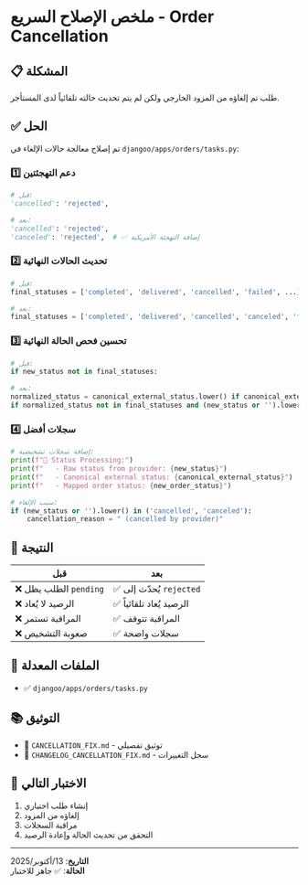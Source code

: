 # ملخص الإصلاح السريع - Order Cancellation

## 📋 المشكلة
طلب تم إلغاؤه من المزود الخارجي ولكن لم يتم تحديث حالته تلقائياً لدى المستأجر.

## ✅ الحل
تم إصلاح معالجة حالات الإلغاء في `djangoo/apps/orders/tasks.py`:

### 1️⃣ دعم التهجئتين
```python
# قبل:
'cancelled': 'rejected',

# بعد:
'cancelled': 'rejected',
'canceled': 'rejected',  # ✅ إضافة التهجئة الأمريكية
```

### 2️⃣ تحديث الحالات النهائية
```python
# قبل:
final_statuses = ['completed', 'delivered', 'cancelled', 'failed', ...]

# بعد:
final_statuses = ['completed', 'delivered', 'cancelled', 'canceled', 'failed', ...]
```

### 3️⃣ تحسين فحص الحالة النهائية
```python
# قبل:
if new_status not in final_statuses:

# بعد:
normalized_status = canonical_external_status.lower() if canonical_external_status else ''
if normalized_status not in final_statuses and (new_status or '').lower() not in final_statuses:
```

### 4️⃣ سجلات أفضل
```python
# إضافة سجلات تشخيصية:
print(f"🔄 Status Processing:")
print(f"   - Raw status from provider: {new_status}")
print(f"   - Canonical external status: {canonical_external_status}")
print(f"   - Mapped order status: {new_order_status}")

# سبب الإلغاء:
if (new_status or '').lower() in ('cancelled', 'canceled'):
    cancellation_reason = " (cancelled by provider)"
```

## 🎯 النتيجة

| قبل | بعد |
|-----|-----|
| ❌ الطلب يظل `pending` | ✅ يُحدّث إلى `rejected` |
| ❌ الرصيد لا يُعاد | ✅ الرصيد يُعاد تلقائياً |
| ❌ المراقبة تستمر | ✅ المراقبة تتوقف |
| ❌ صعوبة التشخيص | ✅ سجلات واضحة |

## 📁 الملفات المعدلة
- ✅ `djangoo/apps/orders/tasks.py`

## 📚 التوثيق
- 📄 `CANCELLATION_FIX.md` - توثيق تفصيلي
- 📄 `CHANGELOG_CANCELLATION_FIX.md` - سجل التغييرات

## 🧪 الاختبار التالي
1. إنشاء طلب اختباري
2. إلغاؤه من المزود
3. مراقبة السجلات
4. التحقق من تحديث الحالة وإعادة الرصيد

---
**التاريخ**: 13/أكتوبر/2025  
**الحالة**: ✅ جاهز للاختبار

